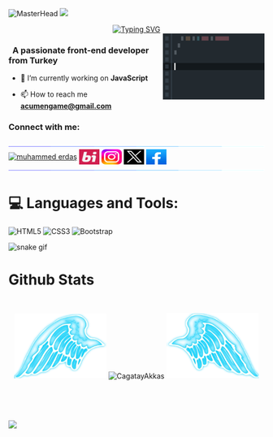 ![MasterHead](https://github.com/muhammed123588/Muhammed123588/blob/main/Paragraf%20metniniz%20(1).gif?raw=true)
![](https://komarev.com/ghpvc/?username=muhammed123588&color=blue)
<div align="center">
 <a href="https://github.com/muhammed123588">
  <img src="https://readme-typing-svg.demolab.com?font=Fira+Code&size=28&duration=3000&pause=500&center=true&vCenter=true&width=435&lines=%e2%9c%a8+Muhammed+Erdaş+%e2%9c%a8;%f0%9f%93%9a+Frontend+Developer+%f0%9f%92%bb;Welcome+To+My+Profile+%f0%9f%91%80" alt="Typing SVG" />
 </a>
</div>

<img src="https://github.com/muhammed123588/Muhammed123588/blob/main/img/featurette-bigger.gif?raw=true" alt="Coding" width=200 height=130 align="right">


<h3 align="left">&nbsp; A passionate front-end developer from Turkey</h3>

- 🔭 I’m currently working on **JavaScript**

- 📫 How to reach me **acumengame@gmail.com**


<h3 align="left">Connect with me:</h3>
<p align="left">
  <a href="https://github.com/404"><img src="https://github.com/muhammed123588/Muhammed123588/blob/main/img/aaa115834477-dbab4500-a447-11eb-908a-139a6edaec5c.gif?raw=true"></a>
<a href="https://www.linkedin.com/in/muhammed-erda%C5%9F-9b329a297/" target="_blank"><img align="center"src="https://raw.githubusercontent.com/rahuldkjain/github-profile-readme-generator/master/src/images/icons/Social/linked-in-alt.svg" alt="muhammed erdaş" height="30" width="40" /></a>
<a href="https://bionluk.com/bimami1234" target="_blank"><img align="center" src="https://raw.githubusercontent.com/muhammed123588/Muhammed123588/16682b4b7736e1525508d649b9df5aa43d3c2774/img/indir%20(1).svg" alt="muhammed erdaş" height="30" width="40" /></a>
 <a href="https://www.instagram.com/muhammederdass/" target="_blank"><img align="center" src="https://raw.githubusercontent.com/muhammed123588/Muhammed123588/26e7441666f6aced512752239a545b22ea117fba/img/agram-logo-2022-svg-removebg-preview.svg" alt="muhammed erdaş" height="30" width="40" /></a>
<a href="https://twitter.com/MuhammedErdass" target="_blank"><img align="center" src="https://raw.githubusercontent.com/muhammed123588/Muhammed123588/3652a6a1acfe0645bb3fdb73bfaa27264d7b6dc3/img/ads196177z-tasar196177m.svg" alt="muhammed erdaş" height="30" width="40" /></a>
<a href="https://www.facebook.com/gameacumenn?locale=tr_TR" target="_blank"><img align="center" src="https://raw.githubusercontent.com/muhammed123588/Muhammed123588/45b4c61dc1367b5c6307b830b8a95f2702bcd791/img/b029bd80-381a-4869-854f-bac6f359c5c9.svg" alt="muhammed erdaş" height="30" width="40" /></a>
<a href="https://github.com/404"><img src="https://github.com/muhammed123588/Muhammed123588/blob/main/img/aaa115834477-dbab4500-a447-11eb-908a-139a6edaec5c.gif?raw=true"></a>
</p>
     

<!--
<details>
  <summary>:zap: GitHub Stats</summary> 
-->
# 💻 Languages and Tools:
![HTML5](https://img.shields.io/badge/html5-%23E34F26.svg?style=for-the-badge&logo=html5&logoColor=white)
![CSS3](https://img.shields.io/badge/css3-%231572B6.svg?style=for-the-badge&logo=css3&logoColor=white)
![Bootstrap](https://img.shields.io/badge/bootstrap-%23563D7C.svg?style=for-the-badge&logo=bootstrap&logoColor=white)






![snake gif](https://raw.githubusercontent.com/muhammed123588/Muhammed123588/6f1c31cd77df6ae60b5bbf64aa0d3c4f0b483d5f/github-contribution-grid-snake-dark.svg)


# Github Stats

 <br />
 
  <p align="center">
  <a>
    <img heigth="160" width="182" src="https://github.com/muhammed123588/Muhammed123588/blob/main/img/Bird%20Wing%20Bottom%20Left.png">
      <img align="center" src="https://github-readme-stats.vercel.app/api?username=muhammed123588&theme=material-palenight&hide_border=false&include_all_commits=false&count_private=false" alt="CagatayAkkas" />
    <img heigth="160" width="182" src="https://github.com/muhammed123588/Muhammed123588/blob/main/img/Bird%20Wing%20Bottom%20Right.png">
  </a>
</p>

  
<br />


 

 
 <br />
 
 
 
  
  
 <!--
 [![Top Langs](https://github-readme-stats.vercel.app/api/top-langs/?username=CagatayAkkas&layout=compact&langs_count=25&title_color=0000ee&text_color=ffffff&bg_color=000000&hide_border=true)](https://github.com/CagatayAkkas/github-readme-stats)
-->


<br />

![](https://github-profile-trophy.vercel.app/?username=muhammed123588&theme=dracula&no-frame=false&no-bg=false&margin-w=4)


<br />


<br />


<!--
</details>
-->

<!--
<details>
   <summary>:zap: Languages and Tools</summary>
 -->
